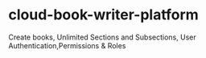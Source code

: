 # cloud-book-writer-platform
Create books, Unlimited Sections and Subsections, User Authentication,Permissions &amp; Roles
